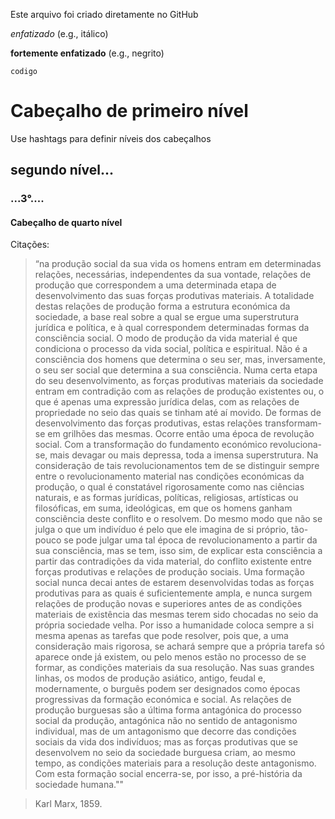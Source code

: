 Este arquivo foi criado diretamente no GitHub

*enfatizado* (e.g., itálico)

**fortemente enfatizado** (e.g., negrito)

`codigo`

# Cabeçalho de primeiro nível
Use hashtags para definir níveis dos cabeçalhos

## segundo nível...

### ...3°....

#### Cabeçalho de quarto nível

Citações:
> “na produção social da sua vida os homens entram em determinadas relações, necessárias, independentes da sua vontade, relações de produção que correspondem a uma determinada etapa de desenvolvimento das suas forças produtivas materiais. A totalidade destas relações de produção forma a estrutura económica da sociedade, a base real sobre a qual se ergue uma superstrutura jurídica e política, e à qual correspondem determinadas formas da consciência social. O modo de produção da vida material é que condiciona o processo da vida social, política e espiritual. Não é a consciência dos homens que determina o seu ser, mas, inversamente, o seu ser social que determina a sua consciência. Numa certa etapa do seu desenvolvimento, as forças produtivas materiais da sociedade entram em contradição com as relações de produção existentes ou, o que é apenas uma expressão jurídica delas, com as relações de propriedade no seio das quais se tinham até aí movido. De formas de desenvolvimento das forças produtivas, estas relações transformam-se em grilhões das mesmas. Ocorre então uma época de revolução social. Com a transformação do fundamento económico revoluciona-se, mais devagar ou mais depressa, toda a imensa superstrutura. Na consideração de tais revolucionamentos tem de se distinguir sempre entre o revolucionamento material nas condições económicas da produção, o qual é constatável rigorosamente como nas ciências naturais, e as formas jurídicas, políticas, religiosas, artísticas ou filosóficas, em suma, ideológicas, em que os homens ganham consciência deste conflito e o resolvem. Do mesmo modo que não se julga o que um indivíduo é pelo que ele imagina de si próprio, tão-pouco se pode julgar uma tal época de revolucionamento a partir da sua consciência, mas se tem, isso sim, de explicar esta consciência a partir das contradições da vida material, do conflito existente entre forças produtivas e relações de produção sociais. Uma formação social nunca decai antes de estarem desenvolvidas todas as forças produtivas para as quais é suficientemente ampla, e nunca surgem relações de produção novas e superiores antes de as condições materiais de existência das mesmas terem sido chocadas no seio da própria sociedade velha. Por isso a humanidade coloca sempre a si mesma apenas as tarefas que pode resolver, pois que, a uma consideração mais rigorosa, se achará sempre que a própria tarefa só aparece onde já existem, ou pelo menos estão no processo de se formar, as condições materiais da sua resolução. Nas suas grandes linhas, os modos de produção asiático, antigo, feudal e, modernamente, o burguês podem ser designados como épocas progressivas da formação económica e social. As relações de produção burguesas são a última forma antagónica do processo social da produção, antagónica não no sentido de antagonismo individual, mas de um antagonismo que decorre das condições sociais da vida dos indivíduos; mas as forças produtivas que se desenvolvem no seio da sociedade burguesa criam, ao mesmo tempo, as condições materiais para a resolução deste antagonismo. Com esta formação social encerra-se, por isso, a pré-história da sociedade humana.""

> Karl Marx, 1859.
 

